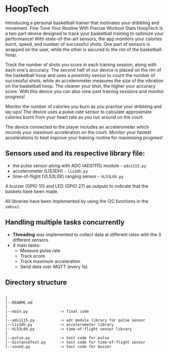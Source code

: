 # HoopTech

Introducing a personal basketball trainer that motivates your dribbling and movement. Fine Tune Your Routine With Precise Workout Stats
HoopTech is a two part device designed to track your basketball training to optimize your performance! With state-of-the-art sensors, the app monitors your calories burnt, speed, and number of successful shots. One part of sensors is wrapped on the user, while the other is secured to the rim of the basketball hoop. 

Track the number of shots you score in each training session, along with each one's accuracy. The second half of our device is placed on the rim of the basketball hoop and uses a proximity sensor to count the number of successful shots, while an accelerometer measures the size of the vibration on the basketball hoop.
The cleaner your shot, the higher your accuracy score.
With this device you can also view past training sessions and monitor progress!


Monitor the number of calories you burn as you practise your dribbling and lay-ups! The device uses a pulse-rate sensor to calculate approximate calories burnt from your heart rate as you run around on the court.

The device connected to the player includes an accelerometer which records your maximum acceleration on the court. Monitor your fastest accelerations to best improve your training routine for maximising progress!

## Sensors used and its respective library file:

- the pulse sensor along with ADC (ADS1115) module - `ads1115.py`
- accelerometer (LIS3DH) - `lis3dh.py`
- time-of-flight (VL53L0X) ranging sensor - `VL53L0X.py`

A buzzer (GPIO 10) and LED (GPIO 27) as outputs to indicate that the baskets have been made.

All libraries have been implemented by using the I2C functions in the `smbus2`.

## Handling multiple tasks concurrently

- **Threading** was implemented to collect data at different rates with the 3 different sensors.
- 4 main tasks:
  - Measure pulse rate
  - Track score
  - Track maximum acceleration
  - Send data over MQTT (every 1s)


## Directory structure

```

│
|--README.md
|
|--main.py              -> final code
|
|--ads1115.py           -> adc module library for pulse sensor
|--lis3dh.py            -> accelerometer library
|--VL53L0X.py           -> time-of-flight sensor library
|
|--pulse.py             -> test code for pulse
|--distanceTest.py      -> test code for time-of-flight sensor
|--sound.py             -> test code for buzzer
```

